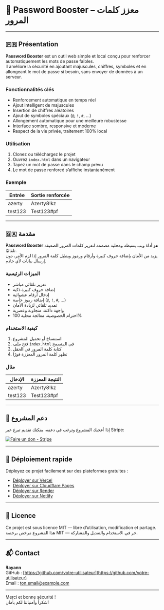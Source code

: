 # 🔐 Password Booster – معزز كلمات المرور

---

## 🇫🇷 Présentation

**Password Booster** est un outil web simple et local conçu pour renforcer automatiquement les mots de passe faibles.  
Il améliore la sécurité en ajoutant majuscules, chiffres, symboles et en allongeant le mot de passe si besoin, sans envoyer de données à un serveur.

### Fonctionnalités clés

- Renforcement automatique en temps réel  
- Ajout intelligent de majuscules  
- Insertion de chiffres aléatoires  
- Ajout de symboles spéciaux (`@`, `!`, `#`, ...)  
- Allongement automatique pour une meilleure robustesse  
- Interface sombre, responsive et moderne  
- Respect de la vie privée, traitement 100% local  

### Utilisation

1. Clonez ou téléchargez le projet  
2. Ouvrez `index.html` dans un navigateur  
3. Tapez un mot de passe dans le champ prévu  
4. Le mot de passe renforcé s’affiche instantanément  

### Exemple

| Entrée | Sortie renforcée |
|--------|------------------|
| azerty | Azerty8!kz       |
| test123| Test123#pf       |

---

## 🇸🇦 مقدمة

**Password Booster** هو أداة ويب بسيطة ومحلية مصممة لتعزيز كلمات المرور الضعيفة تلقائيًا.  
يزيد من الأمان بإضافة حروف كبيرة وأرقام ورموز ويطيل كلمة المرور إذا لزم الأمر، دون إرسال بيانات لأي خادم.

### الميزات الرئيسية

- تعزيز تلقائي مباشر  
- إضافة حروف كبيرة ذكية  
- إدخال أرقام عشوائية  
- إضافة رموز خاصة (`@`, `!`, `#`, ...)  
- تمديد تلقائي لزيادة الأمان  
- واجهة داكنة، متجاوبة وعصرية  
- احترام الخصوصية، معالجة محلية 100%  

### كيفية الاستخدام

1. استنساخ أو تحميل المشروع  
2. فتح ملف `index.html` في المتصفح  
3. كتابة كلمة المرور في الحقل  
4. تظهر كلمة المرور المعززة فورًا  

### مثال

| الإدخال | النتيجة المعززة |
|---------|------------------|
| azerty  | Azerty8!kz       |
| test123 | Test123#pf       |

---

## 💸 دعم المشروع

إذا أعجبك المشروع وترغب في دعمه، يمكنك تقديم تبرع عبر Stripe:

[![Faire un don - Stripe](https://img.shields.io/badge/Faire%20un%20don-Stripe-5e5ee5?style=for-the-badge&logo=stripe&logoColor=white)](https://buy.stripe.com/test_7sIeWj7d3e5e7iAaEE)

---

## 🚀 Déploiement rapide

Déployez ce projet facilement sur des plateformes gratuites :

- [Déployer sur Vercel](https://vercel.com/new/git/external?repository-url=https://github.com/votre-utilisateur/password-booster)  
- [Déployer sur Cloudflare Pages](https://dash.cloudflare.com/?to=/:account/pages)  
- [Déployer sur Render](https://render.com/deploy)  
- [Déployer sur Netlify](https://app.netlify.com/start/deploy?repository=https://github.com/votre-utilisateur/password-booster)  

---

## 📜 Licence

Ce projet est sous licence MIT — libre d’utilisation, modification et partage.  
هذا المشروع مرخص برخصة MIT — حر في الاستخدام والتعديل والمشاركة.

---

## 📬 Contact

**Rayann**  
GitHub : [https://github.com/votre-utilisateur](https://github.com/votre-utilisateur)  
Email : ton.email@example.com

---

Merci et bonne sécurité !  
شكراً وأمنياتنا لكم بأمان!
